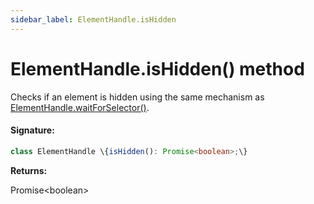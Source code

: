 ```yaml
---
sidebar_label: ElementHandle.isHidden
---
```


# ElementHandle.isHidden() method

Checks if an element is hidden using the same mechanism as [ElementHandle.waitForSelector()](./puppeteer.elementhandle.waitforselector.md).

#### Signature:

```typescript
class ElementHandle \{isHidden(): Promise<boolean>;\}
```

**Returns:**

Promise&lt;boolean&gt;
